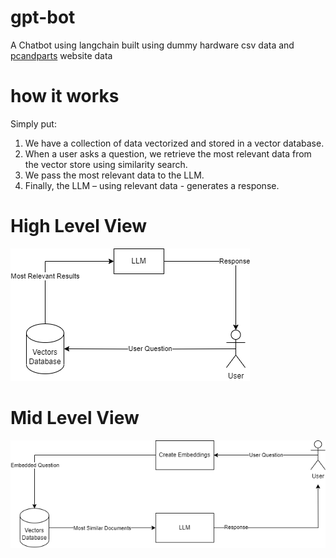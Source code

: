 # gpt-bot
A Chatbot using langchain built using dummy hardware csv data and [pcandparts](https://pcandparts.com/) website data
# how it works
Simply put: 
1.	We have a collection of data vectorized and stored in a vector database.
2.	When a user asks a question, we retrieve the most relevant data from the vector store using similarity search.
3.	We pass the most relevant data to the LLM.
4.	Finally, the LLM – using relevant data - generates a response.

# High Level View
<img src="visuals/High Level.png">

# Mid Level View
<img src="visuals/Mid Level.png">
